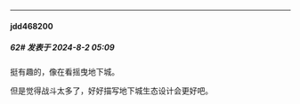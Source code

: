 ﻿
*****

####  jdd468200  
##### 62#       发表于 2024-8-2 05:09

挺有趣的，像在看摇曳地下城。

但是觉得战斗太多了，好好描写地下城生态设计会更好吧。

